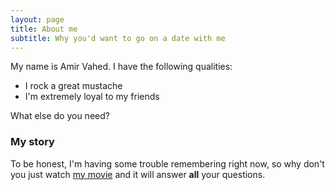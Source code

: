 ```yaml
---
layout: page
title: About me
subtitle: Why you'd want to go on a date with me
---
```


My name is Amir Vahed. I have the following qualities:

- I rock a great mustache
- I'm extremely loyal to my friends

What else do you need?

### My story

To be honest, I'm having some trouble remembering right now, so why don't you just watch [my movie](https://en.wikipedia.org/wiki/The_Princess_Bride_%28film%29) and it will answer **all** your questions.
